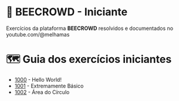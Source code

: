 # 🐝 BEECROWD - Iniciante

Exercícios da plataforma **BEECROWD** resolvidos e documentados no youtube.com/@melhamas

#  🗺️ Guia dos exercícios iniciantes

- [1000](https://github.com/melhamasio/beecrowd/blob/main/iniciante/1000) - Hello World!
- [1001](https://github.com/melhamasio/beecrowd/blob/main/iniciante/1001) - Extremamente Básico
- [1002](https://github.com/melhamasio/beecrowd/blob/main/iniciante/1002) - Área do Círculo

